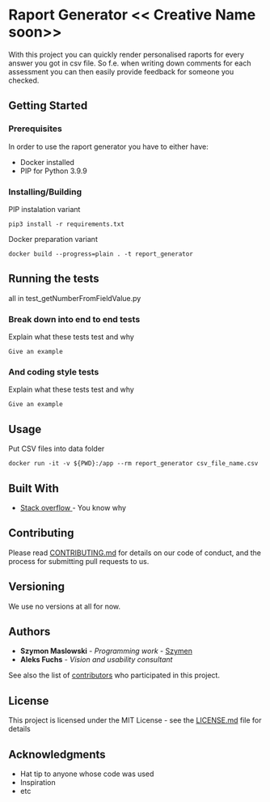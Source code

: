# Raport Generator << Creative Name soon>>

With this project you can quickly render personalised raports for every answer you got in csv file. So f.e. when writing down comments for each assessment you can then easily provide feedback for someone you checked.

## Getting Started

### Prerequisites
In order to use the raport generator you have to either have:

* Docker installed
* PIP for Python 3.9.9

### Installing/Building

PIP instalation variant
```
pip3 install -r requirements.txt
```

Docker preparation variant

```
docker build --progress=plain . -t report_generator
```


## Running the tests

all in test_getNumberFromFieldValue.py

### Break down into end to end tests

Explain what these tests test and why

```
Give an example
```

### And coding style tests

Explain what these tests test and why

```
Give an example
```

## Usage

Put CSV files into data folder

```mermaid
docker run -it -v ${PWD}:/app --rm report_generator csv_file_name.csv
```

## Built With

* [Stack overflow ](https://stackoverflow.com/) - You know why

## Contributing

Please read [CONTRIBUTING.md](https://gist.github.com/PurpleBooth/b24679402957c63ec426) for details on our code of conduct, and the process for submitting pull requests to us.

## Versioning

We use no versions at all for now.

## Authors

* **Szymon Maslowski** - *Programming work* - [Szymen](https://github.com/Szymen)
* **Aleks Fuchs** - *Vision and usability consultant*

See also the list of [contributors](https://github.com/your/project/contributors) who participated in this project.

## License

This project is licensed under the MIT License - see the [LICENSE.md](LICENSE.md) file for details

## Acknowledgments

* Hat tip to anyone whose code was used
* Inspiration
* etc
